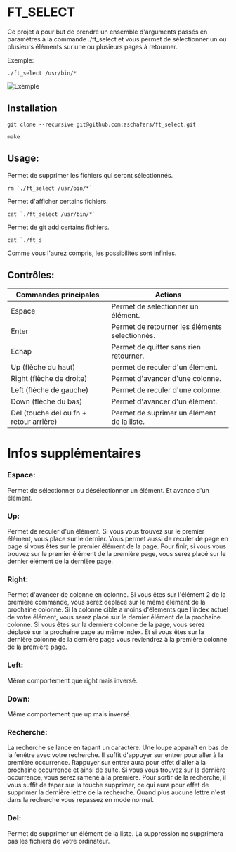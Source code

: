 # FT_SELECT

Ce projet a pour but de prendre un ensemble d'arguments passés en paramètres à
la commande ./ft_select et vous permet de sélectionner un ou plusieurs éléments
sur une ou plusieurs pages à retourner.


Exemple:
```
./ft_select /usr/bin/*
```
![Exemple](https://cloud.githubusercontent.com/assets/27807971/25771382/80e0beac-324f-11e7-80b1-bda7eab49bcc.png)


## Installation

```
git clone --recursive git@github.com:aschafers/ft_select.git
```
```
make
```


## Usage:

Permet de supprimer les fichiers qui seront sélectionnés.
```
rm `./ft_select /usr/bin/*`
```

Permet d'afficher certains fichiers.
```
cat `./ft_select /usr/bin/*`
```

Permet de git add certains fichiers.
```
cat `./ft_s
```
Comme vous l'aurez compris, les possibilités sont infinies.

## Contrôles:

| Commandes principales                  | Actions                                       |
| ---------------------------------------|-----------------------------------------------|
| Espace                                 | Permet de selectionner un élément.            |
| Enter                                  | Permet de retourner les éléments selectionnés.|
| Echap                                  | Permet de quitter sans rien retourner.        |
| Up (flèche du haut)                    | permet de reculer d'un élément.               |
| Right (flèche de droite)               | Permet d'avancer d'une colonne.               |
| Left (flèche de gauche)                | Permet de reculer d'une colonne.              |
| Down (flèche du bas)                   | Permet d'avancer d'un élément.                |
| Del (touche del ou fn + retour arrière)| Permet de suprimer un élément de la liste.    |


# Infos supplémentaires

### Espace:
  Permet de sélectionner ou désélectionner un élément.
  Et avance d'un élément.
### Up:
  Permet de reculer d'un élément. Si vous vous trouvez sur 
  le premier élément, vous place sur le dernier. Vous permet
  aussi de reculer de page en page si vous êtes sur le premier
  élément de la page. Pour finir, si vous vous trouvez sur le premier 
  élément de la première page, vous serez placé sur le dernier élément de la dernière page.
### Right:
  Permet d'avancer de colonne en colonne. Si vous êtes sur l'élément 2 de la première 
  commande, vous serez déplacé sur le même élément de la prochaine colonne. Si la colonne 
  cible a moins d'élements que l'index actuel de votre élément, vous serez placé sur
  le dernier élément de la prochaine colonne. Si vous êtes sur la dernière colonne de la page, vous serez
  déplacé sur la prochaine page au même index. Et si vous êtes sur la dernière colonne de la dernière 
  page vous reviendrez à la première colonne de la première page.
### Left:
  Même comportement que right mais inversé.
### Down:
  Même comportement que up mais inversé.
### Recherche:
  La recherche se lance en tapant un caractère. Une loupe apparaît en bas de la fenêtre avec votre recherche.
  Il suffit d'appuyer sur entrer pour aller à la première occurrence. Rappuyer sur entrer aura pour effet d'aller à la prochaine
  occurrence et ainsi de suite. Si vous vous trouvez sur la dernière occurrence, vous serez ramené à la première.
  Pour sortir de la recherche, il vous suffit de taper sur la touche supprimer, ce qui aura pour effet de supprimer la dernière lettre
  de la recherche. Quand plus aucune lettre n'est dans la recherche vous repassez en mode normal.
### Del:
  Permet de supprimer un élément de la liste. La suppression ne supprimera pas les fichiers de votre ordinateur.
 


